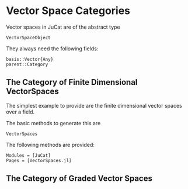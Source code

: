 # Vector Space Categories

Vector spaces in JuCat are of the abstract type

```@docs
VectorSpaceObject
```

They always need the following fields:

```
basis::Vector{Any}
parent::Category
```

## The Category of Finite Dimensional VectorSpaces

The simplest example to provide are the finite dimensional vector spaces over a field.

The basic methods to generate this are

```@docs
VectorSpaces
```

The following methods are provided:

```@autodocs
Modules = [JuCat]
Pages = [VectorSpaces.jl]
```

## The Category of Graded Vector Spaces
